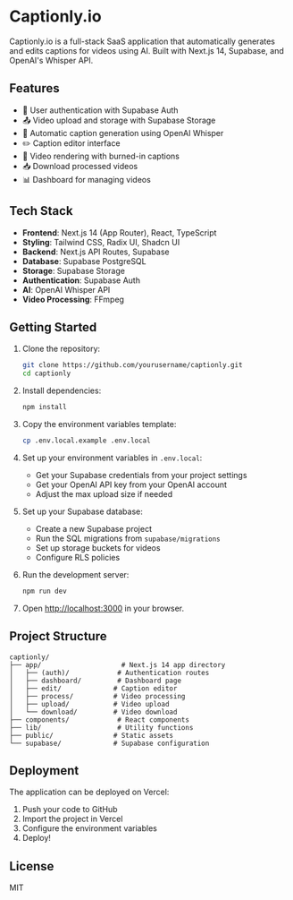 # Captionly.io

Captionly.io is a full-stack SaaS application that automatically generates and edits captions for videos using AI. Built with Next.js 14, Supabase, and OpenAI's Whisper API.

## Features

- 🔐 User authentication with Supabase Auth
- 📤 Video upload and storage with Supabase Storage
- 🤖 Automatic caption generation using OpenAI Whisper
- ✏️ Caption editor interface
- 🎥 Video rendering with burned-in captions
- 📥 Download processed videos
- 📊 Dashboard for managing videos

## Tech Stack

- **Frontend**: Next.js 14 (App Router), React, TypeScript
- **Styling**: Tailwind CSS, Radix UI, Shadcn UI
- **Backend**: Next.js API Routes, Supabase
- **Database**: Supabase PostgreSQL
- **Storage**: Supabase Storage
- **Authentication**: Supabase Auth
- **AI**: OpenAI Whisper API
- **Video Processing**: FFmpeg

## Getting Started

1. Clone the repository:
   ```bash
   git clone https://github.com/yourusername/captionly.git
   cd captionly
   ```

2. Install dependencies:
   ```bash
   npm install
   ```

3. Copy the environment variables template:
   ```bash
   cp .env.local.example .env.local
   ```

4. Set up your environment variables in `.env.local`:
   - Get your Supabase credentials from your project settings
   - Get your OpenAI API key from your OpenAI account
   - Adjust the max upload size if needed

5. Set up your Supabase database:
   - Create a new Supabase project
   - Run the SQL migrations from `supabase/migrations`
   - Set up storage buckets for videos
   - Configure RLS policies

6. Run the development server:
   ```bash
   npm run dev
   ```

7. Open [http://localhost:3000](http://localhost:3000) in your browser.

## Project Structure

```
captionly/
├── app/                    # Next.js 14 app directory
│   ├── (auth)/            # Authentication routes
│   ├── dashboard/         # Dashboard page
│   ├── edit/             # Caption editor
│   ├── process/          # Video processing
│   ├── upload/           # Video upload
│   └── download/         # Video download
├── components/            # React components
├── lib/                   # Utility functions
├── public/               # Static assets
└── supabase/             # Supabase configuration
```

## Deployment

The application can be deployed on Vercel:

1. Push your code to GitHub
2. Import the project in Vercel
3. Configure the environment variables
4. Deploy!

## License

MIT 